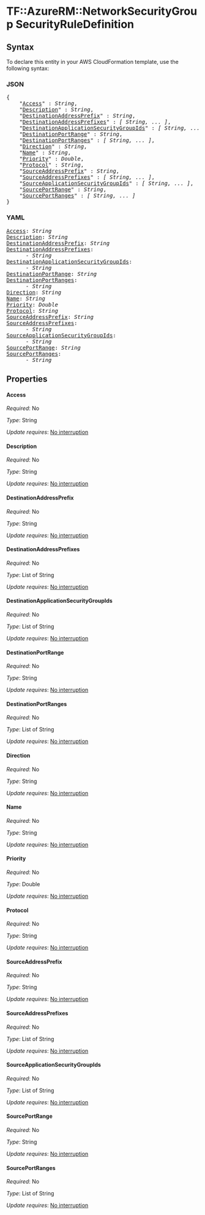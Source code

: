 # TF::AzureRM::NetworkSecurityGroup SecurityRuleDefinition

## Syntax

To declare this entity in your AWS CloudFormation template, use the following syntax:

### JSON

<pre>
{
    "<a href="#access" title="Access">Access</a>" : <i>String</i>,
    "<a href="#description" title="Description">Description</a>" : <i>String</i>,
    "<a href="#destinationaddressprefix" title="DestinationAddressPrefix">DestinationAddressPrefix</a>" : <i>String</i>,
    "<a href="#destinationaddressprefixes" title="DestinationAddressPrefixes">DestinationAddressPrefixes</a>" : <i>[ String, ... ]</i>,
    "<a href="#destinationapplicationsecuritygroupids" title="DestinationApplicationSecurityGroupIds">DestinationApplicationSecurityGroupIds</a>" : <i>[ String, ... ]</i>,
    "<a href="#destinationportrange" title="DestinationPortRange">DestinationPortRange</a>" : <i>String</i>,
    "<a href="#destinationportranges" title="DestinationPortRanges">DestinationPortRanges</a>" : <i>[ String, ... ]</i>,
    "<a href="#direction" title="Direction">Direction</a>" : <i>String</i>,
    "<a href="#name" title="Name">Name</a>" : <i>String</i>,
    "<a href="#priority" title="Priority">Priority</a>" : <i>Double</i>,
    "<a href="#protocol" title="Protocol">Protocol</a>" : <i>String</i>,
    "<a href="#sourceaddressprefix" title="SourceAddressPrefix">SourceAddressPrefix</a>" : <i>String</i>,
    "<a href="#sourceaddressprefixes" title="SourceAddressPrefixes">SourceAddressPrefixes</a>" : <i>[ String, ... ]</i>,
    "<a href="#sourceapplicationsecuritygroupids" title="SourceApplicationSecurityGroupIds">SourceApplicationSecurityGroupIds</a>" : <i>[ String, ... ]</i>,
    "<a href="#sourceportrange" title="SourcePortRange">SourcePortRange</a>" : <i>String</i>,
    "<a href="#sourceportranges" title="SourcePortRanges">SourcePortRanges</a>" : <i>[ String, ... ]</i>
}
</pre>

### YAML

<pre>
<a href="#access" title="Access">Access</a>: <i>String</i>
<a href="#description" title="Description">Description</a>: <i>String</i>
<a href="#destinationaddressprefix" title="DestinationAddressPrefix">DestinationAddressPrefix</a>: <i>String</i>
<a href="#destinationaddressprefixes" title="DestinationAddressPrefixes">DestinationAddressPrefixes</a>: <i>
      - String</i>
<a href="#destinationapplicationsecuritygroupids" title="DestinationApplicationSecurityGroupIds">DestinationApplicationSecurityGroupIds</a>: <i>
      - String</i>
<a href="#destinationportrange" title="DestinationPortRange">DestinationPortRange</a>: <i>String</i>
<a href="#destinationportranges" title="DestinationPortRanges">DestinationPortRanges</a>: <i>
      - String</i>
<a href="#direction" title="Direction">Direction</a>: <i>String</i>
<a href="#name" title="Name">Name</a>: <i>String</i>
<a href="#priority" title="Priority">Priority</a>: <i>Double</i>
<a href="#protocol" title="Protocol">Protocol</a>: <i>String</i>
<a href="#sourceaddressprefix" title="SourceAddressPrefix">SourceAddressPrefix</a>: <i>String</i>
<a href="#sourceaddressprefixes" title="SourceAddressPrefixes">SourceAddressPrefixes</a>: <i>
      - String</i>
<a href="#sourceapplicationsecuritygroupids" title="SourceApplicationSecurityGroupIds">SourceApplicationSecurityGroupIds</a>: <i>
      - String</i>
<a href="#sourceportrange" title="SourcePortRange">SourcePortRange</a>: <i>String</i>
<a href="#sourceportranges" title="SourcePortRanges">SourcePortRanges</a>: <i>
      - String</i>
</pre>

## Properties

#### Access

_Required_: No

_Type_: String

_Update requires_: [No interruption](https://docs.aws.amazon.com/AWSCloudFormation/latest/UserGuide/using-cfn-updating-stacks-update-behaviors.html#update-no-interrupt)

#### Description

_Required_: No

_Type_: String

_Update requires_: [No interruption](https://docs.aws.amazon.com/AWSCloudFormation/latest/UserGuide/using-cfn-updating-stacks-update-behaviors.html#update-no-interrupt)

#### DestinationAddressPrefix

_Required_: No

_Type_: String

_Update requires_: [No interruption](https://docs.aws.amazon.com/AWSCloudFormation/latest/UserGuide/using-cfn-updating-stacks-update-behaviors.html#update-no-interrupt)

#### DestinationAddressPrefixes

_Required_: No

_Type_: List of String

_Update requires_: [No interruption](https://docs.aws.amazon.com/AWSCloudFormation/latest/UserGuide/using-cfn-updating-stacks-update-behaviors.html#update-no-interrupt)

#### DestinationApplicationSecurityGroupIds

_Required_: No

_Type_: List of String

_Update requires_: [No interruption](https://docs.aws.amazon.com/AWSCloudFormation/latest/UserGuide/using-cfn-updating-stacks-update-behaviors.html#update-no-interrupt)

#### DestinationPortRange

_Required_: No

_Type_: String

_Update requires_: [No interruption](https://docs.aws.amazon.com/AWSCloudFormation/latest/UserGuide/using-cfn-updating-stacks-update-behaviors.html#update-no-interrupt)

#### DestinationPortRanges

_Required_: No

_Type_: List of String

_Update requires_: [No interruption](https://docs.aws.amazon.com/AWSCloudFormation/latest/UserGuide/using-cfn-updating-stacks-update-behaviors.html#update-no-interrupt)

#### Direction

_Required_: No

_Type_: String

_Update requires_: [No interruption](https://docs.aws.amazon.com/AWSCloudFormation/latest/UserGuide/using-cfn-updating-stacks-update-behaviors.html#update-no-interrupt)

#### Name

_Required_: No

_Type_: String

_Update requires_: [No interruption](https://docs.aws.amazon.com/AWSCloudFormation/latest/UserGuide/using-cfn-updating-stacks-update-behaviors.html#update-no-interrupt)

#### Priority

_Required_: No

_Type_: Double

_Update requires_: [No interruption](https://docs.aws.amazon.com/AWSCloudFormation/latest/UserGuide/using-cfn-updating-stacks-update-behaviors.html#update-no-interrupt)

#### Protocol

_Required_: No

_Type_: String

_Update requires_: [No interruption](https://docs.aws.amazon.com/AWSCloudFormation/latest/UserGuide/using-cfn-updating-stacks-update-behaviors.html#update-no-interrupt)

#### SourceAddressPrefix

_Required_: No

_Type_: String

_Update requires_: [No interruption](https://docs.aws.amazon.com/AWSCloudFormation/latest/UserGuide/using-cfn-updating-stacks-update-behaviors.html#update-no-interrupt)

#### SourceAddressPrefixes

_Required_: No

_Type_: List of String

_Update requires_: [No interruption](https://docs.aws.amazon.com/AWSCloudFormation/latest/UserGuide/using-cfn-updating-stacks-update-behaviors.html#update-no-interrupt)

#### SourceApplicationSecurityGroupIds

_Required_: No

_Type_: List of String

_Update requires_: [No interruption](https://docs.aws.amazon.com/AWSCloudFormation/latest/UserGuide/using-cfn-updating-stacks-update-behaviors.html#update-no-interrupt)

#### SourcePortRange

_Required_: No

_Type_: String

_Update requires_: [No interruption](https://docs.aws.amazon.com/AWSCloudFormation/latest/UserGuide/using-cfn-updating-stacks-update-behaviors.html#update-no-interrupt)

#### SourcePortRanges

_Required_: No

_Type_: List of String

_Update requires_: [No interruption](https://docs.aws.amazon.com/AWSCloudFormation/latest/UserGuide/using-cfn-updating-stacks-update-behaviors.html#update-no-interrupt)

